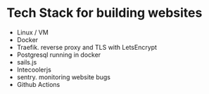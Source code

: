 # Tech Stack for building websites


- Linux / VM
- Docker
- Traefik. reverse proxy and TLS with LetsEncrypt
- Postgresql running in docker
- sails.js
- Intecoolerjs
- sentry. monitoring website bugs
- Github Actions
